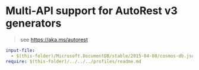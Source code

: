 # Multi-API support for AutoRest v3 generators

> see https://aka.ms/autorest

``` yaml $(enable-multi-api)
input-file:
  - $(this-folder)/Microsoft.DocumentDB/stable/2015-04-08/cosmos-db.json
require: $(this-folder)/../../../profiles/readme.md
```
